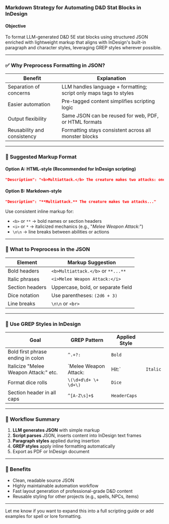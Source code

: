 ### Markdown Strategy for Automating D&D Stat Blocks in InDesign

#### Objective

To format LLM-generated D&D 5E stat blocks using structured JSON enriched with lightweight markup that aligns with InDesign's built-in paragraph and character styles, leveraging GREP styles wherever possible.

---

### ✅ Why Preprocess Formatting in JSON?

| Benefit                     | Explanation                                                        |
| --------------------------- | ------------------------------------------------------------------ |
| Separation of concerns      | LLM handles language + formatting; script only maps tags to styles |
| Easier automation           | Pre-tagged content simplifies scripting logic                      |
| Output flexibility          | Same JSON can be reused for web, PDF, or HTML formats              |
| Reusability and consistency | Formatting stays consistent across all monster blocks              |

---

### 🔧 Suggested Markup Format

#### Option A: HTML-style (Recommended for InDesign scripting)

```json
"Description": "<b>Multiattack.</b> The creature makes two attacks: one with its bite and one with its claws."
```

#### Option B: Markdown-style

```json
"Description": "**Multiattack.** The creature makes two attacks..."
```

Use consistent inline markup for:

- `<b>` or `**` → bold names or section headers
- `<i>` or `*` → italicized mechanics (e.g., "*Melee Weapon Attack:*")
- `\n\n` → line breaks between abilities or actions

---

### 🧠 What to Preprocess in the JSON

| Element         | Markup Suggestion                  |
| --------------- | ---------------------------------- |
| Bold headers    | `<b>Multiattack.</b>` or `**...**` |
| Italic phrases  | `<i>Melee Weapon Attack:</i>`      |
| Section headers | Uppercase, bold, or separate field |
| Dice notation   | Use parentheses: `(2d6 + 3)`       |
| Line breaks     | `\n\n` or `<br>`                   |

---

### 🧰 Use GREP Styles in InDesign

| Goal                                  | GREP Pattern           | Applied Style |          |
| ------------------------------------- | ---------------------- | ------------- | -------- |
| Bold first phrase ending in colon     | `^.+?:`                | `Bold`        |          |
| Italicize "Melee Weapon Attack:" etc. | \`Melee Weapon Attack: | Hit:\`        | `Italic` |
| Format dice rolls                     | `\(\d+d\d+ \+ \d+\)`   | `Dice`        |          |
| Section header in all caps            | `^[A-Z\s]+$`           | `HeaderCaps`  |          |

---

### 🧭 Workflow Summary

1. **LLM generates JSON** with simple markup
2. **Script parses** JSON, inserts content into InDesign text frames
3. **Paragraph styles** applied during insertion
4. **GREP styles** apply inline formatting automatically
5. Export as PDF or InDesign document

---

### 🏁 Benefits

- Clean, readable source JSON
- Highly maintainable automation workflow
- Fast layout generation of professional-grade D&D content
- Reusable styling for other projects (e.g., spells, NPCs, items)

---

Let me know if you want to expand this into a full scripting guide or add examples for spell or lore formatting.

